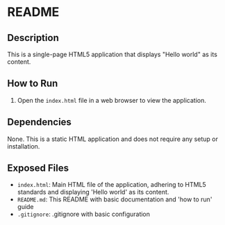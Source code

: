 # README

## Description
This is a single-page HTML5 application that displays "Hello world" as its content.

## How to Run
1. Open the `index.html` file in a web browser to view the application.

## Dependencies
None. This is a static HTML application and does not require any setup or installation.

## Exposed Files
* `index.html`: Main HTML file of the application, adhering to HTML5 standards and displaying 'Hello world' as its content.
* `README.md`: This README with basic documentation and 'how to run' guide
* `.gitignore`: .gitignore with basic configuration